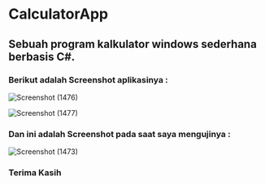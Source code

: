 # CalculatorApp
## Sebuah program kalkulator windows sederhana berbasis C#.

### **Berikut adalah Screenshot aplikasinya :**

![Screenshot (1476)](https://user-images.githubusercontent.com/62230739/94833241-18c2d200-0439-11eb-82d8-82ca3ea45c77.png)

![Screenshot (1477)](https://user-images.githubusercontent.com/62230739/94833256-1eb8b300-0439-11eb-8cdd-9d329713ae99.png)

### **Dan ini adalah Screenshot pada saat saya mengujinya :**

![Screenshot (1473)](https://user-images.githubusercontent.com/62230739/94833636-91299300-0439-11eb-9d21-4637656dbcc9.png)

### **Terima Kasih**
